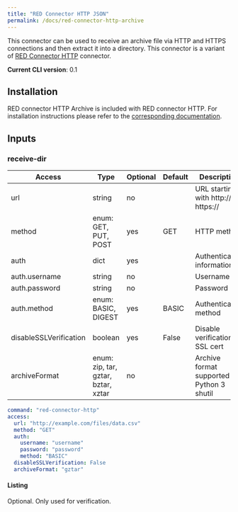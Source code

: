 ```yaml
---
title: "RED Connector HTTP JSON"
permalink: /docs/red-connector-http-archive
---
```


This connector can be used to receive an archive file via HTTP and HTTPS connections and then extract it into a directory. This connector is a variant of [RED Connector HTTP](/docs/red-connector-http) connector.

**Current CLI version**: 0.1

## Installation

RED connector HTTP Archive is included with RED connector HTTP. For installation instructions please refer to the [corresponding documentation](/docs/red-connector-http#installation).

## Inputs

### receive-dir

| Access | Type | Optional | Default | Description |
| --- | --- | --- | --- | --- |
| url | string | no | | URL starting with http:// or https:// |
| method | enum: GET, PUT, POST | yes | GET | HTTP method  |
| auth | dict | yes | | Authentication information |
| auth.username | string | no | | Username |
| auth.password | string | no | | Password |
| auth.method | enum: BASIC, DIGEST | yes | BASIC | Authentication method |
| disableSSLVerification | boolean | yes | False | Disable verification of SSL cert |
| archiveFormat | enum: zip, tar, gztar, bztar, xztar | no | | Archive format supported by Python 3 shutil |

```yaml
command: "red-connector-http"
access:
  url: "http://example.com/files/data.csv"
  method: "GET"
  auth:
    username: "username"
    password: "password"
    method: "BASIC"
  disableSSLVerification: False
  archiveFormat: "gztar"
```

#### Listing

Optional. Only used for verification.
